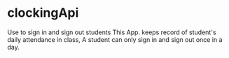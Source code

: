 # clockingApi
Use to sign in and sign out students
This App. keeps record of student's daily attendance in class,
A student can only sign in and sign out once in a day.
